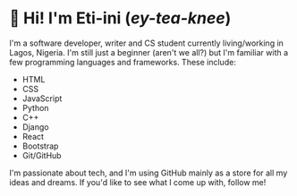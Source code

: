# 👋 Hi! I'm Eti-ini (_ey-tea-knee_)
I'm a software developer, writer and CS student currently living/working in Lagos, Nigeria. I'm still just a beginner (aren't we all?) but I'm familiar with a few programming languages and frameworks. These include:  
* HTML
* CSS
* JavaScript
* Python
* C++
* Django
* React
* Bootstrap
* Git/GitHub

I'm passionate about tech, and I'm using GitHub mainly as a store for all my ideas and dreams. If you'd like to see what I come up with, follow me!
